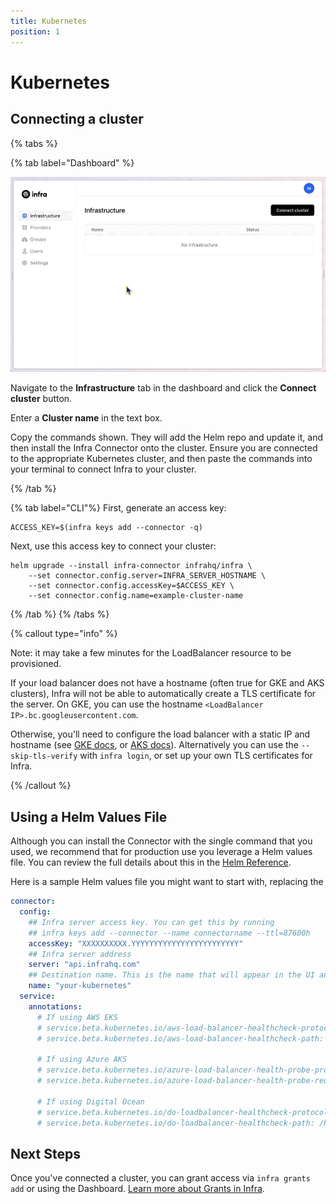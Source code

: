 ```yaml
---
title: Kubernetes
position: 1
---
```


# Kubernetes

## Connecting a cluster

{% tabs %}

{% tab label="Dashboard" %}

![Connect to a cluster](../../images/connectcluster.gif)

Navigate to the **Infrastructure** tab in the dashboard and click the **Connect cluster** button.

Enter a **Cluster name** in the text box.

Copy the commands shown. They will add the Helm repo and update it, and then install the Infra Connector onto the cluster. Ensure you are connected to the appropriate Kubernetes cluster, and then paste the commands into your terminal to connect Infra to your cluster.

{% /tab %}

{% tab label="CLI"%}
First, generate an access key:

```shell
ACCESS_KEY=$(infra keys add --connector -q)
```

Next, use this access key to connect your cluster:

```shell
helm upgrade --install infra-connector infrahq/infra \
    --set connector.config.server=INFRA_SERVER_HOSTNAME \
    --set connector.config.accessKey=$ACCESS_KEY \
    --set connector.config.name=example-cluster-name
```

{% /tab %}
{% /tabs %}

{% callout type="info" %}

Note: it may take a few minutes for the LoadBalancer resource to be provisioned.

If your load balancer does not have a hostname (often true for GKE and AKS clusters), Infra will not be able to automatically create a TLS certificate for the server. On GKE, you can use the hostname `<LoadBalancer IP>.bc.googleusercontent.com`.

Otherwise, you'll need to configure the load balancer with a static IP and hostname (see
[GKE docs](https://cloud.google.com/kubernetes-engine/docs/tutorials/configuring-domain-name-static-ip), or
[AKS docs](https://docs.microsoft.com/en-us/azure/aks/static-ip#create-a-static-ip-address)).
Alternatively you can use the `--skip-tls-verify` with `infra login`, or set up your own TLS certificates for Infra.

{% /callout %}

## Using a Helm Values File

Although you can install the Connector with the single command that you used, we recommend that for production use you leverage a Helm values file. You can review the full details about this in the [Helm Reference](../../reference/helm.md).

Here is a sample Helm values file you might want to start with, replacing the

```yaml
connector:
  config:
    ## Infra server access key. You can get this by running
    ## infra keys add --connector --name connectorname --ttl=87600h
    accessKey: "XXXXXXXXXX.YYYYYYYYYYYYYYYYYYYYYYYY"
    ## Infra server address
    server: "api.infrahq.com"
    ## Destination name. This is the name that will appear in the UI and CLI
    name: "your-kubernetes"
  service:
    annotations:
      # If using AWS EKS
      # service.beta.kubernetes.io/aws-load-balancer-healthcheck-protocol: HTTPS
      # service.beta.kubernetes.io/aws-load-balancer-healthcheck-path: /healthz

      # If using Azure AKS
      # service.beta.kubernetes.io/azure-load-balancer-health-probe-protocol: https # Kubernetes 1.20+
      # service.beta.kubernetes.io/azure-load-balancer-health-probe-request-path: healthz # Kubernetes 1.20+

      # If using Digital Ocean
      # service.beta.kubernetes.io/do-loadbalancer-healthcheck-protocol: https
      # service.beta.kubernetes.io/do-loadbalancer-healthcheck-path: /healthz
```

## Next Steps

Once you've connected a cluster, you can grant access via `infra grants add` or using the Dashboard. [Learn more about Grants in Infra](../grants.md).
